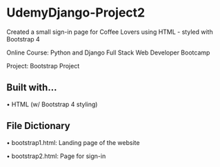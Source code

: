 # UdemyDjango-Project2

Created a small sign-in page for Coffee Lovers using HTML - styled with Bootstrap 4

Online Course: Python and Django Full Stack Web Developer Bootcamp

Project: Bootstrap Project

## Built with...

• HTML (w/ Bootstrap 4 styling)

## File Dictionary

• bootstrap1.html: Landing page of the website

• bootstrap2.html: Page for sign-in
